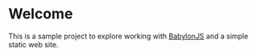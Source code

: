 # Welcome

This is a sample project to explore working with [BabylonJS](https://www.babylonjs.com) and a simple static web site.
